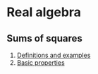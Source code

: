 # Real algebra

## Sums of squares

1. [Definitions and examples](SumSq/Defs.md)
2. [Basic properties](SumSq/Basic.lean)
